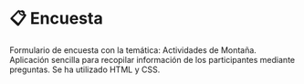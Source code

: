 # 📋 Encuesta
Formulario de encuesta con la temática: Actividades de Montaña.
Aplicación sencilla para recopilar información de los participantes mediante preguntas.
Se ha utilizado HTML y CSS.